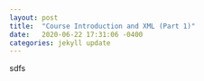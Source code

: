 ```yaml
---
layout: post
title:  "Course Introduction and XML (Part 1)"
date:   2020-06-22 17:31:06 -0400
categories: jekyll update
---
```

sdfs